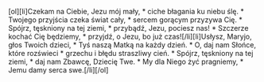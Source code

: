 [ol][li]Czekam na Ciebie, Jezu mój mały, * ciche błagania ku niebu ślę. * Twojego przyjścia czeka świat cały, * sercem gorącym przyzywa Cię. * Spójrz, tęskniony na tej ziemi, * przybądź, Jezu, pociesz nas! * Szczerze kochać Cię będziemy, * przyjdź, o Jezu, bo już czas![/li][li]Usłysz, Maryjo, głos Twoich dzieci, * Tyś naszą Matką na każdy dzień. * O, daj nam Słońce, które rozświeci * grzechu i błędu straszliwy cień. * Spójrz, tęskniony na tej ziemi, * daj nam Zbawcę, Dziecię Twe. * My dla Niego żyć pragniemy, * Jemu damy serca swe.[/li][/ol]